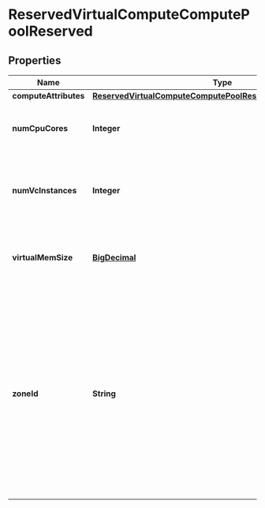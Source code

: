 
# ReservedVirtualComputeComputePoolReserved

## Properties
Name | Type | Description | Notes
------------ | ------------- | ------------- | -------------
**computeAttributes** | [**ReservedVirtualComputeComputePoolReservedComputeAttributes**](ReservedVirtualComputeComputePoolReservedComputeAttributes.md) |  | 
**numCpuCores** | **Integer** | Number of CPU cores that have been reserved. | 
**numVcInstances** | **Integer** | Number of virtual container instances that have been reserved. | 
**virtualMemSize** | [**BigDecimal**](BigDecimal.md) | Size of virtual memory that has been reserved. | 
**zoneId** | **String** | References the resource zone where the virtual compute resources have been reserved. Cardinality can be 0 to cover the case where reserved compute resources are not bound to a specific resource zone. | 



